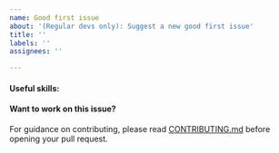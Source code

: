 ```yaml
---
name: Good first issue
about: '(Regular devs only): Suggest a new good first issue'
title: ''
labels: ''
assignees: ''

---
```


<!-- Needs the label "good first issue" assigned manually before or after opening -->

<!-- A good first issue is an uncontroversial issue, that has a relatively unique and obvious solution -->

<!-- Motivate the issue and explain the solution briefly -->

#### Useful skills:

<!-- (For example, “C++11 std::thread”, “Qt5 GUI and async GUI design” or “basic understanding of Blackcoin staking and the Blackcoin More RPC interface”.) -->

#### Want to work on this issue?

For guidance on contributing, please read [CONTRIBUTING.md](https://gitlab.com/blackcoin/blackcoin-more/blob/master/CONTRIBUTING.md) before opening your pull request.
